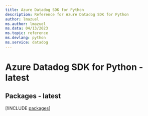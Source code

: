 ```yaml
---
title: Azure Datadog SDK for Python
description: Reference for Azure Datadog SDK for Python
author: lmazuel
ms.author: lmazuel
ms.data: 04/13/2023
ms.topic: reference
ms.devlang: python
ms.service: datadog
---
```

# Azure Datadog SDK for Python - latest
## Packages - latest
[!INCLUDE [packages](datadog-index.md)]